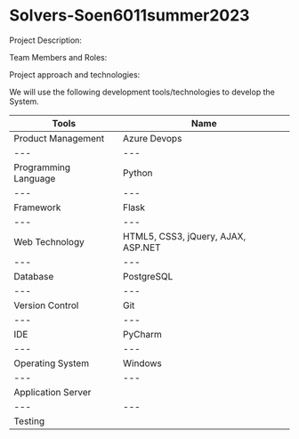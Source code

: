 # Solvers-Soen6011summer2023

Project Description: 


Team Members and Roles:



Project approach and technologies:




We will use the following development tools/technologies to develop the System.

Tools | Name | 
--- | --- |
Product Management| Azure Devops |
--- | --- |
Programming Language| Python |
--- | --- |
Framework| Flask|
--- | --- |
Web Technology| HTML5, CSS3, jQuery, AJAX, ASP.NET |
--- | --- |
Database| PostgreSQL |
--- | --- |
Version Control| Git |
--- | --- |
IDE| PyCharm |
--- | --- |
Operating System| Windows |
--- | --- |
Application Server|  |
--- | --- |
Testing|  |






